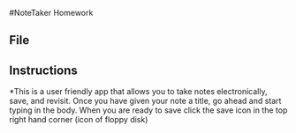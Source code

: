 #NoteTaker Homework     

## File


## Instructions

*This is a user friendly app that allows you to take notes electronically, save, and revisit. Once you have given your note a title, go ahead and start typing in the body.  When you are ready to save click the save icon in the top right hand corner (icon of floppy disk) 

